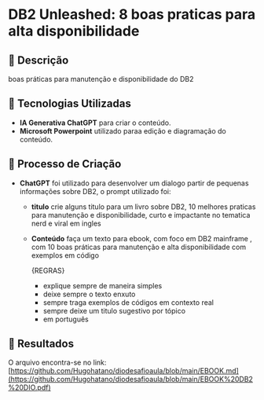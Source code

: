 # DB2 Unleashed: 8 boas praticas para alta disponibilidade

## 📒 Descrição
boas práticas para manutenção e disponibilidade do DB2

## 🤖 Tecnologias Utilizadas
- **IA Generativa ChatGPT** para criar o conteúdo.  
- **Microsoft Powerpoint** utilizado paraa edição e diagramação do conteúdo.

## 🧐 Processo de Criação
- **ChatGPT** foi utilizado para desenvolver um dialogo partir de pequenas informações sobre DB2, o prompt utilizado foi:
  - **titulo**
    crie alguns 
    titulo para um livro sobre DB2, 10  melhores praticas para manutenção e disponibilidade, curto e impactante no tematica nerd e viral em ingles
  
  - **Conteúdo**
    faça um texto para ebook, com foco em DB2 mainframe , com 10 boas práticas para manutenção e alta disponibilidade com exemplos em código

    {REGRAS}

    - explique sempre de maneira simples
    - deixe sempre o texto enxuto
    - sempre traga exemplos de códigos em contexto real
    - sempre deixe um titulo sugestivo por tópico 
    - em português


## 🚀 Resultados
O arquivo encontra-se no link:
[https://github.com/Hugohatano/diodesafioaula/blob/main/EBOOK.md](https://github.com/Hugohatano/diodesafioaula/blob/main/EBOOK%20DB2%20DIO.pdf)


